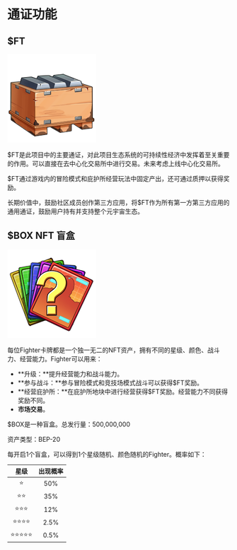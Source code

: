 # 通证功能

## $FT

![](../.gitbook/assets/icon_item_1025.png)

$FT是此项目中的主要通证，对此项目生态系统的可持续性经济中发挥着至关重要的作用。可以直接在去中心化交易所中进行交易。未来考虑上线中心化交易所。

$FT通过游戏内的冒险模式和庇护所经营玩法中固定产出，还可通过质押以获得奖励。

长期价值中，鼓励社区成员创作第三方应用，将$FT作为所有第一方第三方应用的通用通证，鼓励用户持有并支持整个元宇宙生态。

## $BOX NFT 盲盒

![](../.gitbook/assets/icon_item_9012.png)

每位Fighter卡牌都是一个独一无二的NFT资产，拥有不同的星级、颜色、战斗力、经营能力。Fighter可以用来：

* **升级：**提升经营能力和战斗能力。
* **参与战斗：**参与冒险模式和竞技场模式战斗可以获得$FT奖励。
* **经营庇护所：**在庇护所地块中进行经营获得$FT奖励。经营能力不同获得奖励不同。
* **市场交易**。

$BOX是一种盲盒。总发行量：500,000,000

资产类型：BEP-20

每开启1个盲盒，可以得到1个星级随机、颜色随机的Fighter。概率如下：

| 星级 | 出现概率 |
| :---: | :---: |
| ⭐ | 50% |
| ⭐⭐ | 35% |
| ⭐⭐⭐ | 12% |
| ⭐⭐⭐⭐ | 2.5% |
| ⭐⭐⭐⭐⭐ | 0.5% |

